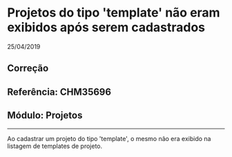 # Projetos do tipo 'template' não eram exibidos após serem cadastrados
25/04/2019
## Correção
## Referência: CHM35696
## Módulo: Projetos
***

Ao cadastrar um projeto do tipo 'template', o mesmo não era exibido na listagem de templates de projeto.